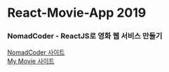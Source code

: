# React-Movie-App 2019

### NomadCoder - ReactJS로 영화 웹 서비스 만들기

<a href="https://nomadcoders.co/react-for-beginners/lobby" title="NomadCoder" target="_blank">NomadCoder 사이트</a>
<br/>
<a href="https://hdy86.github.io/react-movie-app2" title="My Movie" target="_blank">My Movie 사이트</a>
